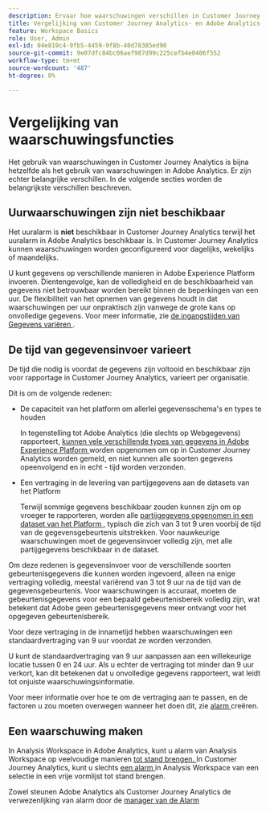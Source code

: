 ```yaml
---
description: Ervaar hoe waarschuwingen verschillen in Customer Journey Analytics met Adobe Analytics
title: Vergelijking van Customer Journey Analytics- en Adobe Analytics-functies voor waarschuwingen
feature: Workspace Basics
role: User, Admin
exl-id: 04e819c4-9fb5-4459-9f8b-40d78385ed90
source-git-commit: 9e07dfc84bc06aef987d99c225cefb4e0406f552
workflow-type: tm+mt
source-wordcount: '487'
ht-degree: 0%

---
```


# Vergelijking van waarschuwingsfuncties

Het gebruik van waarschuwingen in Customer Journey Analytics is bijna hetzelfde als het gebruik van waarschuwingen in Adobe Analytics. Er zijn echter belangrijke verschillen. In de volgende secties worden de belangrijkste verschillen beschreven.

## Uurwaarschuwingen zijn niet beschikbaar

Het uuralarm is **niet** beschikbaar in Customer Journey Analytics terwijl het uuralarm in Adobe Analytics beschikbaar is. In Customer Journey Analytics kunnen waarschuwingen worden geconfigureerd voor dagelijks, wekelijks of maandelijks.

U kunt gegevens op verschillende manieren in Adobe Experience Platform invoeren. Dientengevolge, kan de volledigheid en de beschikbaarheid van gegevens niet betrouwbaar worden bereikt binnen de beperkingen van een uur.  De flexibiliteit van het opnemen van gegevens houdt in dat waarschuwingen per uur onpraktisch zijn vanwege de grote kans op onvolledige gegevens. Voor meer informatie, zie [ de ingangstijden van Gegevens variëren ](#data-ingestion-times-vary-in-customer-journey-analytics).

## De tijd van gegevensinvoer varieert

De tijd die nodig is voordat de gegevens zijn voltooid en beschikbaar zijn voor rapportage in Customer Journey Analytics, varieert per organisatie.

Dit is om de volgende redenen:

* De capaciteit van het platform om allerlei gegevensschema&#39;s en types te houden

  In tegenstelling tot Adobe Analytics (die slechts op Webgegevens) rapporteert, [ kunnen vele verschillende types van gegevens in Adobe Experience Platform ](/help/data-ingestion/data-ingestion.md) worden opgenomen om op in Customer Journey Analytics worden gemeld, en niet kunnen alle soorten gegevens opeenvolgend en in echt - tijd worden verzonden.

* Een vertraging in de levering van partijgegevens aan de datasets van het Platform

  Terwijl sommige gegevens beschikbaar zouden kunnen zijn om op vroeger te rapporteren, worden alle [ partijgegevens opgenomen in een dataset van het Platform ](/help/data-ingestion/data-ingestion.md#ingest-and-use-batch-data.), typisch die zich van 3 tot 9 uren voorbij de tijd van de gegevensgebeurtenis uitstrekken. Voor nauwkeurige waarschuwingen moet de gegevensinvoer volledig zijn, met alle partijgegevens beschikbaar in de dataset. <!--3 to 9 hours is a sweet spot, what we are suggesting.  -->

Om deze redenen is gegevensinvoer voor de verschillende soorten gebeurtenisgegevens die kunnen worden ingevoerd, alleen na enige vertraging volledig, meestal variërend van 3 tot 9 uur na de tijd van de gegevensgebeurtenis. Voor waarschuwingen is accuraat, moeten de gebeurtenisgegevens voor een bepaald gebeurtenisbereik volledig zijn, wat betekent dat Adobe geen gebeurtenisgegevens meer ontvangt voor het opgegeven gebeurtenisbereik.

Voor deze vertraging in de innametijd hebben waarschuwingen een standaardvertraging van 9 uur voordat ze worden verzonden.

U kunt de standaardvertraging van 9 uur aanpassen aan een willekeurige locatie tussen 0 en 24 uur. Als u echter de vertraging tot minder dan 9 uur verkort, kan dit betekenen dat u onvolledige gegevens rapporteert, wat leidt tot onjuiste waarschuwingsinformatie.

Voor meer informatie over hoe te om de vertraging aan te passen, en de factoren u zou moeten overwegen wanneer het doen dit, zie [ alarm ](/help/components/c-intelligent-alerts/alert-builder.md) creëren.

<!-- Starting with "However," the rest of this information should probably go into the actual documentation where we document the option to adjust the delay. -->

## Een waarschuwing maken

In Analysis Workspace in Adobe Analytics, kunt u alarm van Analysis Workspace op veelvoudige manieren [ tot stand brengen. ](https://experienceleague.adobe.com/nl/docs/analytics/components/alerts/alert-builder) In Customer Journey Analytics, kunt u slechts [ een alarm ](alert-builder.md) in Analysis Workspace van een selectie in een vrije vormlijst tot stand brengen.

Zowel steunen Adobe Analytics als Customer Journey Analytics de verwezenlijking van alarm door de [ manager van de Alarm ](alert-manager.md)
